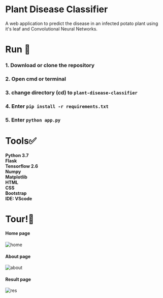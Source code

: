 # Plant Disease Classifier
A web application to predict the disease in an infected potato plant using it's leaf and Convolutional Neural Networks.<br>

# Run 🎯
### 1. Download or clone the repository
### 2. Open cmd or terminal
### 3. change directory (cd) to `plant-disease-classifier`
### 4. Enter `pip install -r requirements.txt`
### 5. Enter `python app.py`

# Tools✅
**Python 3.7** <br>
**Flask**<br>
**Tensorflow 2.6**<br>
**Numpy**<br>
**Matplotlib**<br>
**HTML**<br>
**CSS**<br>
**Bootstrap**<br>
**IDE: VScode**<br>

# Tour!🎯
#### Home page
![home](https://github.com/ashok49473/potato-disease-classifier/blob/master/images-md/home.png)

#### About page
![about](https://github.com/ashok49473/potato-disease-classifier/blob/master/images-md/about.png)

#### Result page
![res](https://github.com/ashok49473/potato-disease-classifier/blob/master/images-md/result.png)
